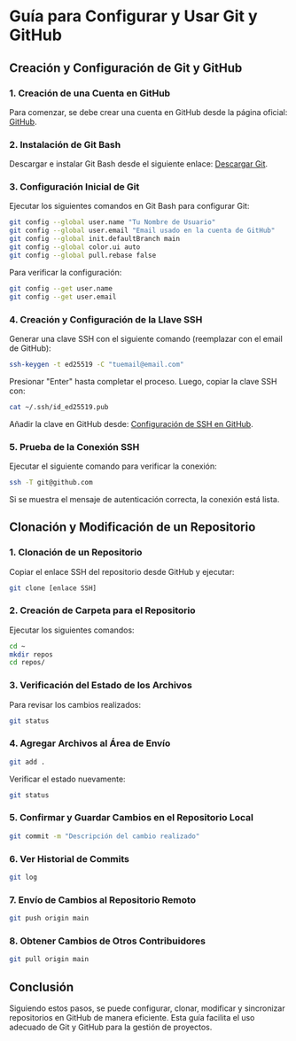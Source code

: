 # Guía para Configurar y Usar Git y GitHub

## Creación y Configuración de Git y GitHub

### 1. Creación de una Cuenta en GitHub

Para comenzar, se debe crear una cuenta en GitHub desde la página oficial: [GitHub](https://github.com/).


### 2. Instalación de Git Bash

Descargar e instalar Git Bash desde el siguiente enlace: [Descargar Git](https://github.com/git-for-windows/git/releases/latest).

### 3. Configuración Inicial de Git

Ejecutar los siguientes comandos en Git Bash para configurar Git:


```sh
git config --global user.name "Tu Nombre de Usuario"
git config --global user.email "Email usado en la cuenta de GitHub"
git config --global init.defaultBranch main
git config --global color.ui auto
git config --global pull.rebase false
```

Para verificar la configuración:

```sh
git config --get user.name
git config --get user.email
```

### 4. Creación y Configuración de la Llave SSH

Generar una clave SSH con el siguiente comando (reemplazar con el email de GitHub):


```sh
ssh-keygen -t ed25519 -C "tuemail@email.com"
```

Presionar "Enter" hasta completar el proceso. Luego, copiar la clave SSH con:

```sh
cat ~/.ssh/id_ed25519.pub
```

Añadir la clave en GitHub desde: [Configuración de SSH en GitHub](https://github.com/settings/keys).

### 5. Prueba de la Conexión SSH

Ejecutar el siguiente comando para verificar la conexión:


```sh
ssh -T git@github.com
```

Si se muestra el mensaje de autenticación correcta, la conexión está lista.

## Clonación y Modificación de un Repositorio

### 1. Clonación de un Repositorio

Copiar el enlace SSH del repositorio desde GitHub y ejecutar:


```sh
git clone [enlace SSH]
```

### 2. Creación de Carpeta para el Repositorio

Ejecutar los siguientes comandos:

```sh
cd ~
mkdir repos
cd repos/
```

### 3. Verificación del Estado de los Archivos

Para revisar los cambios realizados:

```sh
git status
```

### 4. Agregar Archivos al Área de Envío

```sh
git add .
```

Verificar el estado nuevamente:

```sh
git status
```

### 5. Confirmar y Guardar Cambios en el Repositorio Local

```sh
git commit -m "Descripción del cambio realizado"
```

### 6. Ver Historial de Commits

```sh
git log
```

### 7. Envío de Cambios al Repositorio Remoto

```sh
git push origin main
```

### 8. Obtener Cambios de Otros Contribuidores

```sh
git pull origin main
```

## Conclusión

Siguiendo estos pasos, se puede configurar, clonar, modificar y sincronizar repositorios en GitHub de manera eficiente. Esta guía facilita el uso adecuado de Git y GitHub para la gestión de proyectos.
